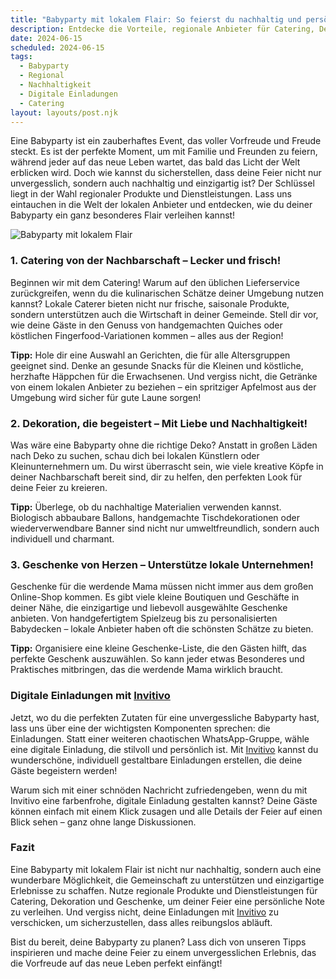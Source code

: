 ```yaml
---
title: "Babyparty mit lokalem Flair: So feierst du nachhaltig und persönlich!"
description: Entdecke die Vorteile, regionale Anbieter für Catering, Dekoration und Geschenke bei deiner Babyparty zu nutzen. Plus: Warum digitale Einladungen von Invitivo das i-Tüpfelchen sind!
date: 2024-06-15
scheduled: 2024-06-15
tags:
  - Babyparty
  - Regional
  - Nachhaltigkeit
  - Digitale Einladungen
  - Catering
layout: layouts/post.njk
---
```


Eine Babyparty ist ein zauberhaftes Event, das voller Vorfreude und Freude steckt. Es ist der perfekte Moment, um mit Familie und Freunden zu feiern, während jeder auf das neue Leben wartet, das bald das Licht der Welt erblicken wird. Doch wie kannst du sicherstellen, dass deine Feier nicht nur unvergesslich, sondern auch nachhaltig und einzigartig ist? Der Schlüssel liegt in der Wahl regionaler Produkte und Dienstleistungen. Lass uns eintauchen in die Welt der lokalen Anbieter und entdecken, wie du deiner Babyparty ein ganz besonderes Flair verleihen kannst!

![Babyparty mit lokalem Flair](/img/babyparty-local.webp)

### 1. **Catering von der Nachbarschaft – Lecker und frisch!**

Beginnen wir mit dem Catering! Warum auf den üblichen Lieferservice zurückgreifen, wenn du die kulinarischen Schätze deiner Umgebung nutzen kannst? Lokale Caterer bieten nicht nur frische, saisonale Produkte, sondern unterstützen auch die Wirtschaft in deiner Gemeinde. Stell dir vor, wie deine Gäste in den Genuss von handgemachten Quiches oder köstlichen Fingerfood-Variationen kommen – alles aus der Region! 

**Tipp:** Hole dir eine Auswahl an Gerichten, die für alle Altersgruppen geeignet sind. Denke an gesunde Snacks für die Kleinen und köstliche, herzhafte Häppchen für die Erwachsenen. Und vergiss nicht, die Getränke von einem lokalen Anbieter zu beziehen – ein spritziger Apfelmost aus der Umgebung wird sicher für gute Laune sorgen!

### 2. **Dekoration, die begeistert – Mit Liebe und Nachhaltigkeit!**

Was wäre eine Babyparty ohne die richtige Deko? Anstatt in großen Läden nach Deko zu suchen, schau dich bei lokalen Künstlern oder Kleinunternehmern um. Du wirst überrascht sein, wie viele kreative Köpfe in deiner Nachbarschaft bereit sind, dir zu helfen, den perfekten Look für deine Feier zu kreieren. 

**Tipp:** Überlege, ob du nachhaltige Materialien verwenden kannst. Biologisch abbaubare Ballons, handgemachte Tischdekorationen oder wiederverwendbare Banner sind nicht nur umweltfreundlich, sondern auch individuell und charmant.

### 3. **Geschenke von Herzen – Unterstütze lokale Unternehmen!**

Geschenke für die werdende Mama müssen nicht immer aus dem großen Online-Shop kommen. Es gibt viele kleine Boutiquen und Geschäfte in deiner Nähe, die einzigartige und liebevoll ausgewählte Geschenke anbieten. Von handgefertigtem Spielzeug bis zu personalisierten Babydecken – lokale Anbieter haben oft die schönsten Schätze zu bieten.

**Tipp:** Organisiere eine kleine Geschenke-Liste, die den Gästen hilft, das perfekte Geschenk auszuwählen. So kann jeder etwas Besonderes und Praktisches mitbringen, das die werdende Mama wirklich braucht.

### **Digitale Einladungen mit [Invitivo](https://invitivo.com/create)**

Jetzt, wo du die perfekten Zutaten für eine unvergessliche Babyparty hast, lass uns über eine der wichtigsten Komponenten sprechen: die Einladungen. Statt einer weiteren chaotischen WhatsApp-Gruppe, wähle eine digitale Einladung, die stilvoll und persönlich ist. Mit [Invitivo](https://invitivo.com/) kannst du wunderschöne, individuell gestaltbare Einladungen erstellen, die deine Gäste begeistern werden!

Warum sich mit einer schnöden Nachricht zufriedengeben, wenn du mit Invitivo eine farbenfrohe, digitale Einladung gestalten kannst? Deine Gäste können einfach mit einem Klick zusagen und alle Details der Feier auf einen Blick sehen – ganz ohne lange Diskussionen. 

### **Fazit**

Eine Babyparty mit lokalem Flair ist nicht nur nachhaltig, sondern auch eine wunderbare Möglichkeit, die Gemeinschaft zu unterstützen und einzigartige Erlebnisse zu schaffen. Nutze regionale Produkte und Dienstleistungen für Catering, Dekoration und Geschenke, um deiner Feier eine persönliche Note zu verleihen. Und vergiss nicht, deine Einladungen mit [Invitivo](https://invitivo.com) zu verschicken, um sicherzustellen, dass alles reibungslos abläuft.

Bist du bereit, deine Babyparty zu planen? Lass dich von unseren Tipps inspirieren und mache deine Feier zu einem unvergesslichen Erlebnis, das die Vorfreude auf das neue Leben perfekt einfängt!
